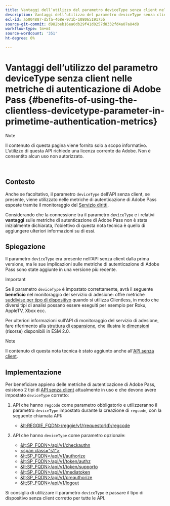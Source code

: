 ```yaml
---
title: Vantaggi dell’utilizzo del parametro deviceType senza client nelle metriche di autenticazione di Adobe Pass
description: Vantaggi dell’utilizzo del parametro deviceType senza client nelle metriche di autenticazione di Adobe Pass
exl-id: a5004887-d5fa-468e-971b-10806519175b
source-git-commit: d982beb16ea0db29f41d0257d8332fd4a07a84d8
workflow-type: tm+mt
source-wordcount: '351'
ht-degree: 0%

---
```


# Vantaggi dell’utilizzo del parametro deviceType senza client nelle metriche di autenticazione di Adobe Pass {#benefits-of-using-the-clientless-devicetype-parameter-in-primetime-authentication-metrics}

>[!NOTE]
>
>Il contenuto di questa pagina viene fornito solo a scopo informativo. L’utilizzo di questa API richiede una licenza corrente da Adobe. Non è consentito alcun uso non autorizzato.

</br>

## Contesto

Anche se facoltativo, il parametro `deviceType` dell&#39;API senza client, se presente, viene utilizzato nelle metriche di autenticazione di Adobe Pass esposte tramite il monitoraggio del [Servizio diritti](/help/authentication/integration-guide-programmers/features-premium/esm/entitlement-service-monitoring-overview.md).

Considerando che la connessione tra il parametro `deviceType` e i relativi **vantaggi** sulle metriche di autenticazione di Adobe Pass non è stata inizialmente dichiarata, l&#39;obiettivo di questa nota tecnica è quello di aggiungere ulteriori informazioni su di essi.

## Spiegazione

Il parametro `deviceType` era presente nell&#39;API senza client dalla prima versione, ma le sue implicazioni sulle metriche di autenticazione di Adobe Pass sono state aggiunte in una versione più recente.



>[!IMPORTANT]
>
>Se il parametro `deviceType` è impostato correttamente, avrà il seguente **beneficio** nel monitoraggio del servizio di adesione: offre metriche [suddivise per tipo di dispositivo](/help/authentication/integration-guide-programmers/features-premium/esm/entitlement-service-monitoring-overview.md#clientless_device_type) quando si utilizza Clientless, in modo che diversi tipi di analisi possano essere eseguiti per esempio per Roku, AppleTV, Xbox ecc.


Per ulteriori informazioni sull&#39;API di monitoraggio del servizio di adesione, fare riferimento alla [struttura di espansione,](/help/authentication/integration-guide-programmers/features-premium/esm/entitlement-service-monitoring-api.md#drill-down_tree) che illustra le [dimensioni](/help/authentication/integration-guide-programmers/features-premium/esm/entitlement-service-monitoring-overview.md#esm_dimensions) (risorse) disponibili in ESM 2.0.

>[!NOTE]
>
>Il contenuto di questa nota tecnica è stato aggiunto anche all&#39;[API senza client](#clientless_device_type).




## Implementazione

Per beneficiare appieno delle metriche di autenticazione di Adobe Pass, esistono 2 tipi di [API senza client](#web_srvs_summary) attualmente in uso e che devono avere impostato `deviceType` corretto:

1. API che hanno `regcode` come parametro obbligatorio e utilizzeranno il parametro `deviceType` impostato durante la creazione di `regcode`, con la seguente chiamata API:
   - [\&lt;REGGIE\_FQDN\>/reggie/v1/{requestorId}/regcode](#reg_serv)

1. API che hanno `deviceType` come parametro opzionale:
   - [\&lt;SP\_FQDN\>/api/v1/checkauthn](#check_authn_token)
   - [&lt;span class=&quot;s1&quot;>](#retrieve_authn_token)
   - [\&lt;SP\_FQDN\>/api/v1/authorize](#init_authz)
   - [\&lt;SP\_FQDN\>/api/v1/token/authz](#retrieve_authz_token)
   - [\&lt;SP\_FQDN\>/api/v1/token/supporto](#short_media)
   - [\&lt;SP\_FQDN\>/api/v1/mediatoken](#short_media)
   - [\&lt;SP\_FQDN\>/api/v1/preauthorize](#PreAuthZ_Resources)
   - [\&lt;SP\_FQDN\>/api/v1/logout](#init_logout)

Si consiglia di utilizzare il parametro `deviceType` e passare il tipo di dispositivo senza client corretto per tutte le API.
